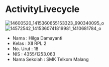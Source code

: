 # ActivityLivecycle
![14600520_1415360655153323_990340095_o](https://cloud.githubusercontent.com/assets/22041608/19214042/e90718f0-8da4-11e6-95b3-8ff0d07ddb9d.png)
![14572542_1415360741819981_1410681784_o](https://cloud.githubusercontent.com/assets/22041608/19214043/e95a1f64-8da4-11e6-890e-65feb5c8bc93.png)
- Nama 		     : Hilga Damayanti 
- Kelas		     : XII RPL 2
- No. Urut     : 18 
- NIS          : 4355/1253.063
- Nama Sekolah : SMK Telkom Malang
